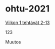 # ohtu-2021

[Viikon 1 tehtävät 2-13](https://github.com/Veikkosuhonen/ohtu-2021-viikko1/blob/master/README.md)

123

Muutos
